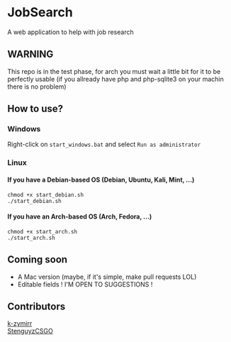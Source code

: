 # JobSearch
A web application to help with job research

## WARNING
This repo is in the test phase, for arch you must wait a little bit for it to be perfectly usable (if you allready have php and php-sqlite3 on your machin there is no problem)

## How to use?

### Windows

Right-click on `start_windows.bat` and select `Run as administrator`

### Linux

#### If you have a Debian-based OS (Debian, Ubuntu, Kali, Mint, ...)
```
chmod +x start_debian.sh
./start_debian.sh
```

#### If you have an Arch-based OS (Arch, Fedora, ...)
```
chmod +x start_arch.sh
./start_arch.sh
```

## Coming soon

- A Mac version (maybe, if it's simple, make pull requests LOL)
- Editable fields
! I'M OPEN TO SUGGESTIONS !

## Contributors

[k-zymirr](https://github.com/k-zymirr)  
[StenguyzCSGO](https://github.com/StenguyzCSGO)
